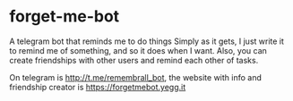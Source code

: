 # forget-me-bot
A telegram bot that reminds me to do things
Simply as it gets, I just write it to remind me of something, and so it does when I want.
Also, you can create friendships with other users and remind each other of tasks.

On telegram is http://t.me/remembrall_bot, the website with info and friendship creator is https://forgetmebot.yegg.it
